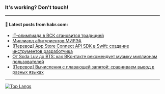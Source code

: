 ### It's working? Don't touch!

---
<!--
#### 🛠️ Technical stack:

![C++](https://img.shields.io/badge/C++-informational?logo=c%2B%2B&style=flat&logoColor=white&color=9C033A)
![Java](https://img.shields.io/badge/Java-informational?logo=java&style=flat&logoColor=white&color=007396)
![Kotlin](https://img.shields.io/badge/Kotlin-informational?logo=Kotlin&style=flat&logoColor=white&color=0095D5)
![JS](https://img.shields.io/badge/JS-informational?logo=javaScript&style=flat&logoColor=black&color=F7Df1E) <br>
![HTML5](https://img.shields.io/badge/HTML5-informational?logo=html5&style=flat&logoColor=white&color=E34F26)
![CSS3](https://img.shields.io/badge/CSS3-informational?logo=css3&style=flat&logoColor=white&color=157286)
![Sass](https://img.shields.io/badge/Saas-informational?logo=sass&style=flat&logoColor=white&color=hotpink)
![PHP](https://img.shields.io/badge/PHP-informational?logo=php&style=flat&logoColor=white&color=777BB4) <br>
![WebPAck](https://img.shields.io/badge/WebPack-informational?logo=webPack&style=flat&logoColor=white&color=FF6F00)
![Bootstrap](https://img.shields.io/badge/Bootstrap-informational?logo=Bootstrap&style=flat&logoColor=white&color=7952B3)
![MySQL](https://img.shields.io/badge/MySQL-informational?logo=MySQL&style=flat&logoColor=white&color=00f) <br>
![NodeJS](https://img.shields.io/badge/NodeJS-informational?logo=node.js&style=flat&logoColor=white&color=43853D)
![Spring](https://img.shields.io/badge/Spring-informational?logo=Spring&style=flat&logoColor=white&color=0A9EDC)
![Angular](https://img.shields.io/badge/Vue-informational?logo=vue.js&style=flat&logoColor=white&color=red)
![Git](https://img.shields.io/badge/Git-informational?logo=git&style=flat&logoColor=white&color=darkorange)

___
-->

#### 💬 Latest posts from habr.com:

<!-- BLOG-POST-LIST:START -->
- [IT-олимпиада в ВСК становится традицией](https://habr.com/ru/post/683388/?utm_source=habrahabr&utm_medium=rss&utm_campaign=683388)
- [Миллиард абитуриентов МИРЭА](https://habr.com/ru/post/682754/?utm_source=habrahabr&utm_medium=rss&utm_campaign=682754)
- [[Перевод] App Store Connect API SDK в Swift: создание инструментов разработчика](https://habr.com/ru/post/683374/?utm_source=habrahabr&utm_medium=rss&utm_campaign=683374)
- [От Soda Luv до BTS: как ВКонтакте рекомендует музыку миллионам пользователей](https://habr.com/ru/post/683152/?utm_source=habrahabr&utm_medium=rss&utm_campaign=683152)
- [[Перевод] Вычисления с плавающей запятой: сравниваем вывод в разных языках](https://habr.com/ru/post/683114/?utm_source=habrahabr&utm_medium=rss&utm_campaign=683114)
<!-- BLOG-POST-LIST:END -->

---

[![Top Langs](https://github-readme-stats.vercel.app/api/top-langs/?username=zloylis&layout=compact&hide_border=true&theme=dracula)](https://github.com/zloylis)
